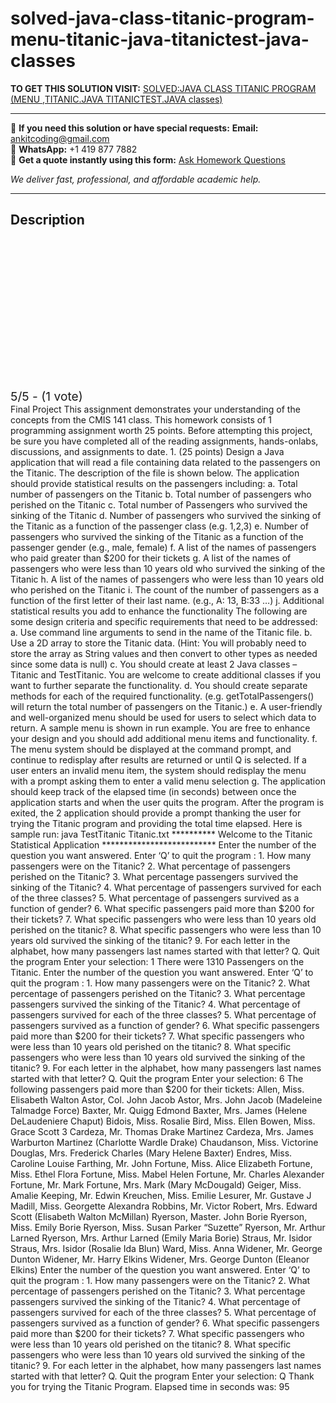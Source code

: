 # solved-java-class-titanic-program-menu-titanic-java-titanictest-java-classes
**TO GET THIS SOLUTION VISIT:** [SOLVED:JAVA CLASS TITANIC PROGRAM (MENU ,TITANIC.JAVA TITANICTEST.JAVA classes)](https://www.ankitcodinghub.com/product/solvedjava-class-titanic-program-menu-titanic-java-titanictest-java-classes/)


---

📩 **If you need this solution or have special requests:** **Email:** ankitcoding@gmail.com  
📱 **WhatsApp:** +1 419 877 7882  
📄 **Get a quote instantly using this form:** [Ask Homework Questions](https://www.ankitcodinghub.com/services/ask-homework-questions/)

*We deliver fast, professional, and affordable academic help.*

---

<h2>Description</h2>



<div class="kk-star-ratings kksr-auto kksr-align-center kksr-valign-top" data-payload="{&quot;align&quot;:&quot;center&quot;,&quot;id&quot;:&quot;1030&quot;,&quot;slug&quot;:&quot;default&quot;,&quot;valign&quot;:&quot;top&quot;,&quot;ignore&quot;:&quot;&quot;,&quot;reference&quot;:&quot;auto&quot;,&quot;class&quot;:&quot;&quot;,&quot;count&quot;:&quot;1&quot;,&quot;legendonly&quot;:&quot;&quot;,&quot;readonly&quot;:&quot;&quot;,&quot;score&quot;:&quot;5&quot;,&quot;starsonly&quot;:&quot;&quot;,&quot;best&quot;:&quot;5&quot;,&quot;gap&quot;:&quot;4&quot;,&quot;greet&quot;:&quot;Rate this product&quot;,&quot;legend&quot;:&quot;5\/5 - (1 vote)&quot;,&quot;size&quot;:&quot;24&quot;,&quot;title&quot;:&quot;SOLVED:JAVA CLASS TITANIC PROGRAM (MENU ,TITANIC.JAVA TITANICTEST.JAVA classes)&quot;,&quot;width&quot;:&quot;138&quot;,&quot;_legend&quot;:&quot;{score}\/{best} - ({count} {votes})&quot;,&quot;font_factor&quot;:&quot;1.25&quot;}">

<div class="kksr-stars">

<div class="kksr-stars-inactive">
            <div class="kksr-star" data-star="1" style="padding-right: 4px">


<div class="kksr-icon" style="width: 24px; height: 24px;"></div>
        </div>
            <div class="kksr-star" data-star="2" style="padding-right: 4px">


<div class="kksr-icon" style="width: 24px; height: 24px;"></div>
        </div>
            <div class="kksr-star" data-star="3" style="padding-right: 4px">


<div class="kksr-icon" style="width: 24px; height: 24px;"></div>
        </div>
            <div class="kksr-star" data-star="4" style="padding-right: 4px">


<div class="kksr-icon" style="width: 24px; height: 24px;"></div>
        </div>
            <div class="kksr-star" data-star="5" style="padding-right: 4px">


<div class="kksr-icon" style="width: 24px; height: 24px;"></div>
        </div>
    </div>

<div class="kksr-stars-active" style="width: 138px;">
            <div class="kksr-star" style="padding-right: 4px">


<div class="kksr-icon" style="width: 24px; height: 24px;"></div>
        </div>
            <div class="kksr-star" style="padding-right: 4px">


<div class="kksr-icon" style="width: 24px; height: 24px;"></div>
        </div>
            <div class="kksr-star" style="padding-right: 4px">


<div class="kksr-icon" style="width: 24px; height: 24px;"></div>
        </div>
            <div class="kksr-star" style="padding-right: 4px">


<div class="kksr-icon" style="width: 24px; height: 24px;"></div>
        </div>
            <div class="kksr-star" style="padding-right: 4px">


<div class="kksr-icon" style="width: 24px; height: 24px;"></div>
        </div>
    </div>
</div>


<div class="kksr-legend" style="font-size: 19.2px;">
            5/5 - (1 vote)    </div>
    </div>
Final Project This assignment demonstrates your understanding of the concepts from the CMIS 141 class. This homework consists of 1 programming assignment worth 25 points. Before attempting this project, be sure you have completed all of the reading assignments, hands-onlabs, discussions, and assignments to date. 1. (25 points) Design a Java application that will read a file containing data related to the passengers on the Titanic. The description of the file is shown below. The application should provide statistical results on the passengers including: a. Total number of passengers on the Titanic b. Total number of passengers who perished on the Titanic c. Total number of Passengers who survived the sinking of the Titanic d. Number of passengers who survived the sinking of the Titanic as a function of the passenger class (e.g. 1,2,3) e. Number of passengers who survived the sinking of the Titanic as a function of the passenger gender (e.g., male, female) f. A list of the names of passengers who paid greater than $200 for their tickets g. A list of the names of passengers who were less than 10 years old who survived the sinking of the Titanic h. A list of the names of passengers who were less than 10 years old who perished on the Titanic i. The count of the number of passengers as a function of the first letter of their last name. (e.g., A: 13, B:33 …) j. Additional statistical results you add to enhance the functionality The following are some design criteria and specific requirements that need to be addressed: a. Use command line arguments to send in the name of the Titanic file. b. Use a 2D array to store the Titanic data. (Hint: You will probably need to store the array as String values and then convert to other types as needed since some data is null) c. You should create at least 2 Java classes – Titanic and TestTitanic. You are welcome to create additional classes if you want to further separate the functionality. d. You should create separate methods for each of the required functionality. (e.g. getTotalPassengers() will return the total number of passengers on the Titanic.) e. A user-friendly and well-organized menu should be used for users to select which data to return. A sample menu is shown in run example. You are free to enhance your design and you should add additional menu items and functionality. f. The menu system should be displayed at the command prompt, and continue to redisplay after results are returned or until Q is selected. If a user enters an invalid menu item, the system should redisplay the menu with a prompt asking them to enter a valid menu selection g. The application should keep track of the elapsed time (in seconds) between once the application starts and when the user quits the program. After the program is exited, the 2 application should provide a prompt thanking the user for trying the Titanic program and providing the total time elapsed. Here is sample run: java TestTitanic Titanic.txt ********** Welcome to the Titanic Statistical Application ************************** Enter the number of the question you want answered. Enter ‘Q’ to quit the program : 1. How many passengers were on the Titanic? 2. What percentage of passengers perished on the Titanic? 3. What percentage passengers survived the sinking of the Titanic? 4. What percentage of passengers survived for each of the three classes? 5. What percentage of passengers survived as a function of gender? 6. What specific passengers paid more than $200 for their tickets? 7. What specific passengers who were less than 10 years old perished on the titanic? 8. What specific passengers who were less than 10 years old survived the sinking of the titanic? 9. For each letter in the alphabet, how many passengers last names started with that letter? Q. Quit the program Enter your selection: 1 There were 1310 Passengers on the Titanic. Enter the number of the question you want answered. Enter ‘Q’ to quit the program : 1. How many passengers were on the Titanic? 2. What percentage of passengers perished on the Titanic? 3. What percentage passengers survived the sinking of the Titanic? 4. What percentage of passengers survived for each of the three classes? 5. What percentage of passengers survived as a function of gender? 6. What specific passengers paid more than $200 for their tickets? 7. What specific passengers who were less than 10 years old perished on the titanic? 8. What specific passengers who were less than 10 years old survived the sinking of the titanic? 9. For each letter in the alphabet, how many passengers last names started with that letter? Q. Quit the program Enter your selection: 6 The following passengers paid more than $200 for their tickets: Allen, Miss. Elisabeth Walton Astor, Col. John Jacob Astor, Mrs. John Jacob (Madeleine Talmadge Force) Baxter, Mr. Quigg Edmond Baxter, Mrs. James (Helene DeLaudeniere Chaput) Bidois, Miss. Rosalie Bird, Miss. Ellen Bowen, Miss. Grace Scott 3 Cardeza, Mr. Thomas Drake Martinez Cardeza, Mrs. James Warburton Martinez (Charlotte Wardle Drake) Chaudanson, Miss. Victorine Douglas, Mrs. Frederick Charles (Mary Helene Baxter) Endres, Miss. Caroline Louise Farthing, Mr. John Fortune, Miss. Alice Elizabeth Fortune, Miss. Ethel Flora Fortune, Miss. Mabel Helen Fortune, Mr. Charles Alexander Fortune, Mr. Mark Fortune, Mrs. Mark (Mary McDougald) Geiger, Miss. Amalie Keeping, Mr. Edwin Kreuchen, Miss. Emilie Lesurer, Mr. Gustave J Madill, Miss. Georgette Alexandra Robbins, Mr. Victor Robert, Mrs. Edward Scott (Elisabeth Walton McMillan) Ryerson, Master. John Borie Ryerson, Miss. Emily Borie Ryerson, Miss. Susan Parker “Suzette” Ryerson, Mr. Arthur Larned Ryerson, Mrs. Arthur Larned (Emily Maria Borie) Straus, Mr. Isidor Straus, Mrs. Isidor (Rosalie Ida Blun) Ward, Miss. Anna Widener, Mr. George Dunton Widener, Mr. Harry Elkins Widener, Mrs. George Dunton (Eleanor Elkins) Enter the number of the question you want answered. Enter ‘Q’ to quit the program : 1. How many passengers were on the Titanic? 2. What percentage of passengers perished on the Titanic? 3. What percentage passengers survived the sinking of the Titanic? 4. What percentage of passengers survived for each of the three classes? 5. What percentage of passengers survived as a function of gender? 6. What specific passengers paid more than $200 for their tickets? 7. What specific passengers who were less than 10 years old perished on the titanic? 8. What specific passengers who were less than 10 years old survived the sinking of the titanic? 9. For each letter in the alphabet, how many passengers last names started with that letter? Q. Quit the program Enter your selection: Q Thank you for trying the Titanic Program. Elapsed time in seconds was: 95

